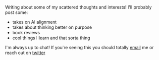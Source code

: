 Writing about some of my scattered thoughts and interests!
I'll probably post some:
- takes on AI alignment
- takes about thinking better on purpose
- book reviews
- cool things I learn
and that sorta thing

I'm always up to chat! If you're seeing this you should totally [email](george.ingebretsen@gmail.com) me or reach out on [twitter](https://twitter.com/Newton_theMan)

